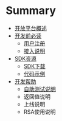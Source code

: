 # Summary

* [开放平台概述](README.md)
* [开发前必读](chapter1.md)
   * [用户注册](yonghuzhuce.md)
   * [接入说明](jierushuoming.md)
* [SDK资源](sdkziyuan_md.md)
   * [SDK下载](sdkxiazai.md)
   * [代码示例](dai_ma_shi_li.md)
* [开发帮助](kai_fa_bang_zhu.md)
   * [自助测试说明](zi_zhu_ce_shi_shuo_ming.md)
   * 返回值说明
   * 上线说明
   * RSA使用说明

